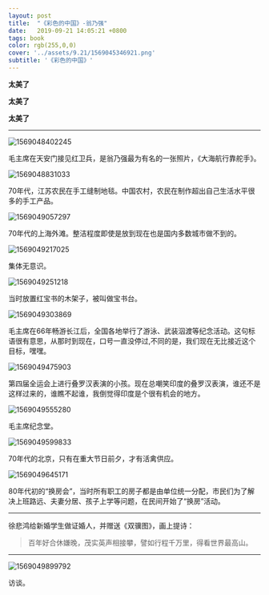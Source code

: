 ```yaml
---
layout: post
title:  "《彩色的中国》-翁乃强"
date:   2019-09-21 14:05:21 +0800
tags: book
color: rgb(255,0,0)
cover: '../assets/9.21/1569045346921.png'
subtitle: '《彩色的中国》'
---
```


**太美了**

**太美了**

**太美了**

------

![1569048402245](/assets/9.21/1569048402245.png)

毛主席在天安门接见红卫兵，是翁乃强最为有名的一张照片，《大海航行靠舵手》。

![1569048831033](/assets/9.21/1569048831033.png)

70年代，江苏农民在手工缝制地毯。中国农村，农民在制作超出自己生活水平很多的手工产品。

![1569049057297](/assets/9.21/1569049057297.png)

70年代的上海外滩。整洁程度即使是放到现在也是国内多数城市做不到的。

![1569049217025](/assets/9.21/1569049217025.png)

集体无意识。

![1569049251218](/assets/9.21/1569049251218.png)

当时放置红宝书的木架子，被叫做宝书台。

![1569049303869](/assets/9.21/1569049303869.png)

毛主席在66年畅游长江后，全国各地举行了游泳、武装泅渡等纪念活动。这句标语很有意思，从那时到现在，口号一直没停过,不同的是，我们现在无比接近这个目标，嘿嘿。

![1569049475903](/assets/9.21/1569049475903.png)

第四届全运会上进行叠罗汉表演的小孩。现在总嘲笑印度的叠罗汉表演，谁还不是这样过来的，谁瞧不起谁，我倒觉得印度是个很有机会的地方。

![1569049555280](/assets/9.21/1569049555280.png)

毛主席纪念堂。

![1569049599833](/assets/9.21/1569049599833.png)

70年代的北京，只有在重大节日前夕，才有活禽供应。

![1569049645171](/assets/9.21/1569049645171.png)

80年代初的“换房会”，当时所有职工的房子都是由单位统一分配，市民们为了解决上班路远、夫妻分居、孩子上学等问题，在民间开始了“换房”活动。

------

徐悲鸿给新婚学生做证婚人，并赠送《双骥图》，画上提诗：

> 百年好合休嫌晚，茂实英声相接攀，譬如行程千万里，得看世界最高山。

------

![1569049899792](/assets/9.21/1569049899792.png)

访谈。